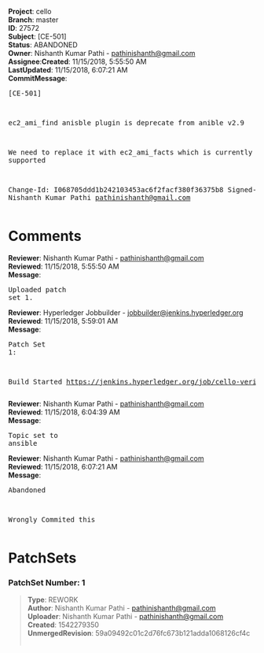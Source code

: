 <strong>Project</strong>: cello</br><strong>Branch</strong>: master<br><strong>ID</strong>: 27572<br><strong>Subject</strong>: [CE-501]<br><strong>Status</strong>: ABANDONED<br><strong>Owner</strong>: Nishanth Kumar Pathi - pathinishanth@gmail.com<br><strong>Assignee</strong>:<strong>Created</strong>: 11/15/2018, 5:55:50 AM<br><strong>LastUpdated</strong>: 11/15/2018, 6:07:21 AM<br><strong>CommitMessage</strong>:<br><pre>[CE-501]

ec2_ami_find anisble plugin is deprecate from anible v2.9

We need to replace it with ec2_ami_facts which is currently supported

Change-Id: I068705ddd1b242103453ac6f2facf380f36375b8
Signed-off-by: Nishanth Kumar Pathi <pathinishanth@gmail.com>
</pre><h1>Comments</h1><strong>Reviewer</strong>: Nishanth Kumar Pathi - pathinishanth@gmail.com<br><strong>Reviewed</strong>: 11/15/2018, 5:55:50 AM<br><strong>Message</strong>: <pre>Uploaded patch set 1.</pre><strong>Reviewer</strong>: Hyperledger Jobbuilder - jobbuilder@jenkins.hyperledger.org<br><strong>Reviewed</strong>: 11/15/2018, 5:59:01 AM<br><strong>Message</strong>: <pre>Patch Set 1:

Build Started https://jenkins.hyperledger.org/job/cello-verify-x86_64/994/</pre><strong>Reviewer</strong>: Nishanth Kumar Pathi - pathinishanth@gmail.com<br><strong>Reviewed</strong>: 11/15/2018, 6:04:39 AM<br><strong>Message</strong>: <pre>Topic set to ansible</pre><strong>Reviewer</strong>: Nishanth Kumar Pathi - pathinishanth@gmail.com<br><strong>Reviewed</strong>: 11/15/2018, 6:07:21 AM<br><strong>Message</strong>: <pre>Abandoned

Wrongly Commited this</pre><h1>PatchSets</h1><h3>PatchSet Number: 1</h3><blockquote><strong>Type</strong>: REWORK<br><strong>Author</strong>: Nishanth Kumar Pathi - pathinishanth@gmail.com<br><strong>Uploader</strong>: Nishanth Kumar Pathi - pathinishanth@gmail.com<br><strong>Created</strong>: 1542279350<br><strong>UnmergedRevision</strong>: 59a09492c01c2d76fc673b121adda1068126cf4c<br><br></blockquote>